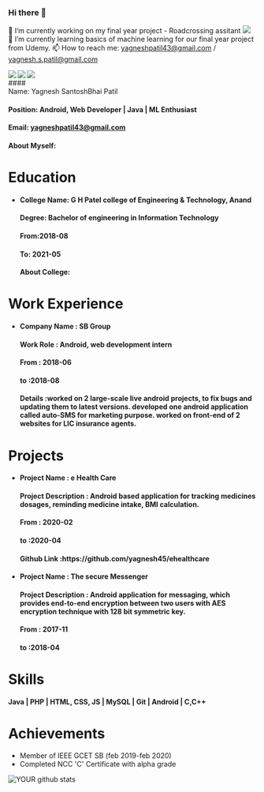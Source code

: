 ### Hi there 👋

🔭 I’m currently working on my final year project - Roadcrossing assitant <a href=https://yagnesh45.github.io/roadcrossing_website> <img src="https://img.icons8.com/material-rounded/11/000000/external-link.png"/></a>
🌱 I’m currently learning basics of machine learning for our final year project from Udemy.
📫 How to reach me: yagneshpatil43@gmail.com / yagnesh.s.patil@gmail.com
<!--
-->

<a href=https://www.facebook.com/yagnesh.patil.2311> <img align="left" src="https://img.icons8.com/color/48/000000/facebook-new.png"></img></a>


<a href=http://linkedin.com/in/yagnesh45 > <img align="left" src="https://img.icons8.com/color/48/000000/linkedin.png"></img></a>


<a href=https://www.instagram.com/yagnesh_patil > <img align="left" src="https://img.icons8.com/color/48/000000/instagram-new.png"></img></a>


<br>
#### <br>Name: Yagnesh SantoshBhai Patil

#### Position: Android, Web Developer | Java | ML Enthusiast

#### Email: yagneshpatil43@gmail.com

#### <h4>About Myself: </h4>

# Education


 - <h4>College Name: G H Patel college of Engineering & Technology, Anand</h4>
    
    <h4>Degree: Bachelor of engineering in Information Technology</h4>
    
    <h4>From:2018-08</h4>
    
    <h4>To: 2021-05</h4>
    
    <h4>About College: </h4>

# Work Experience

<ul>
<li><h4> Company Name : SB Group </h4> 
  <h4> Work Role : Android, web development intern</h4> 
  <h4> From : 2018-06 </h4> 
  <h4> to :2018-08 </h4> 
  <h4> Details :worked on 2 large-scale live android projects, to fix bugs and updating them to latest versions.
developed one android application called auto-SMS for marketing purpose.
worked on front-end of 2 websites for LIC insurance agents. </h4> 
</li></ul>

# Projects

<ul>
<li> <h4>Project Name : e Health Care</h4> 
<h4> Project Description : Android based application for tracking medicines dosages, reminding medicine intake, BMI calculation.</h4> 
<h4>  From : 2020-02</h4> 
 <h4>  to :2020-04</h4> 
<h4>  Github Link :https://github.com/yagnesh45/ehealthcare</h4> 
</li> 
<li> <h4>Project Name : The secure Messenger</h4> 
<h4> Project Description : Android application for messaging, which provides end-to-end encryption between two users with AES encryption technique with 128 bit symmetric key.</h4> 
<h4>  From : 2017-11</h4> 
<h4>  to :2018-04</h4> 
 </li></ul>

# Skills

<h4>Java | PHP | HTML, CSS, JS | MySQL | Git | Android | C,C++</h4>

# Achievements

<ul><li>Member of IEEE GCET SB (feb 2019-feb 2020)</li>
<li>Completed NCC 'C' Certificate with alpha grade</li>
</ul>

![YOUR github stats](https://github-readme-stats.vercel.app/api?username=yagnesh45)
